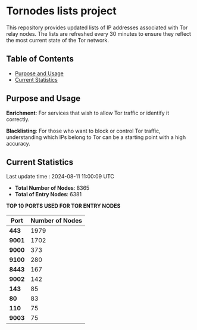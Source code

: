 # Tornodes lists project

This repository provides updated lists of IP addresses associated with Tor relay nodes. The lists are refreshed every 30 minutes to ensure they reflect the most current state of the Tor network.

## Table of Contents

- [Purpose and Usage](#purpose-and-usage)
- [Current Statistics](#current-statistics)


## Purpose and Usage

**Enrichment**: For services that wish to allow Tor traffic or identify it correctly.

**Blacklisting**: For those who want to block or control Tor traffic, understanding which IPs belong to Tor can be a starting point with a high accuracy.

## Current Statistics

Last update time : 2024-08-11 11:00:09 UTC

- **Total Number of Nodes**: 8365
- **Total of Entry Nodes**: 6381

**TOP 10 PORTS USED FOR TOR ENTRY NODES**

| **Port** | **Number of Nodes** |
|------|-----------------|
| **443**   | 1979  |
| **9001**   | 1702  |
| **9000**   | 373  |
| **9100**   | 280  |
| **8443**   | 167  |
| **9002**   | 142  |
| **143**   | 85  |
| **80**   | 83  |
| **110**   | 75  |
| **9003**   | 75  |

